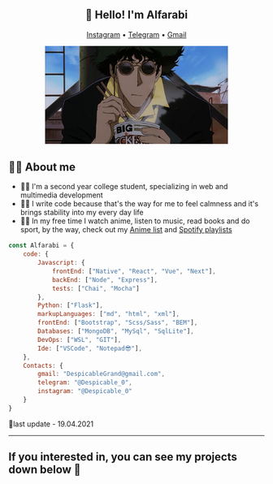 <h2 align="center">🤖 Hello! I'm Alfarabi </h2> 
<p align="center">
  <a href="https://www.instagram.com/despicable_0/">Instagram</a> •
  <a href="https://t.me/Despicable_0">Telegram</a> •
  <a href="mailto:despicablegrand@gmail.com">Gmail</a>
</p> 

<p align="center">
  <img src="Bebop.gif" width="360" title="Cowboy">
</p>

## 🐱‍💻 About me
- 🐱‍🚀 I'm a second year college student, specializing in web and multimedia development
- 🐱‍👤 I write code because that's the way for me to feel calmness and it's brings stability into my every day life
- 🐱‍🐉 In my free time I watch anime, listen to music, read books and do sport, by the way, check out my [Anime list](https://yummyanime.club/users/id585219) and [Spotify playlists](https://open.spotify.com/user/cukziv71yqg6oqvtqak23s3mp?si=DTXuytkDSvqLD8Jq12lcvg)


```js
const Alfarabi = {
    code: {
        Javascript: {
            frontEnd: ["Native", "React", "Vue", "Next"],
            backEnd: ["Node", "Express"],
            tests: ["Chai", "Mocha"]
        },
        Python: ["Flask"],
        markupLanguages: ["md", "html", "xml"],
        frontEnd: ["Bootstrap", "Scss/Sass", "BEM"],
        Databases: ["MongoDB", "MySql", "SqlLite"],
        DevOps: ["WSL", "GIT"],
        Ide: ["VSCode", "Notepad😎"],
    },
    Contacts: {
        gmail: "DespicableGrand@gmail.com",
        telegram: "@Despicable_0",
        instagram: "@Despicable_0"
    }
}
```

🤔last update - 19.04.2021

------
##  If you interested in, you can see my projects down below 👀
